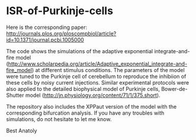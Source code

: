# ISR-of-Purkinje-cells

Here is the corresponding paper:
http://journals.plos.org/ploscompbiol/article?id=10.1371/journal.pcbi.1005000

The code shows the simulations of the adaptive exponential integrate-and-fire model (http://www.scholarpedia.org/article/Adaptive_exponential_integrate-and-fire_model)
at different stimulus conditions. The parameters of the model were tuned to the Purkinje cell of cerebellum to reproduce the inhibiion
of these cells by noisy current injections. Similar experimental protocols were also applied to the detailed biophysical model of 
Purkinje cells, Bower-de-Shutter model (http://jn.physiology.org/content/71/1/375.short). 

The repository also includes the XPPaut version of the model with the corresponding bifurcation analysis. If you have any troubles
with simulations, do not hesitate to let me know.

Best
Anatoly
